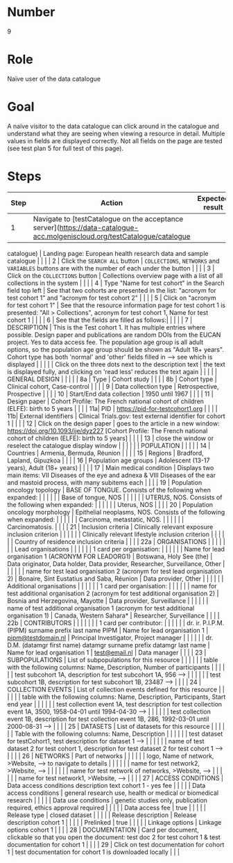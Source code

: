 # Number

9

# Role

Naïve user of the data catalogue

# Goal

A naïve visitor to the data catalogue can click around in the catalogue and understand what they are seeing when viewing a resource in detail. Multiple values in fields are displayed correctly. Not all fields on the page are tested (see test plan 5 for full test of this page).

# Steps

| Step | Action | Expected result | Github bug/issue | Playwright test |
| -----| -------| ----------------| -----------------| ----------------|
| 1 | Navigate to [testCatalogue on the acceptance server](https://data-catalogue-acc.molgeniscloud.org/testCatalogue/catalogue

catalogue) | Landing page: European health research data and sample catalogue | | |
| 2 | Click the `SEARCH ALL` button | `COLLECTIONS`, `NETWORKS` and `VARIABLES` buttons are with the number of each under the button | | |
| 3 | Click on the `COLLECTIONS` button | Collections overview page with a list of all collections in the system | | |
| 4 | Type "Name for test cohort" in the Search field top left | See that two cohorts are presented in the list: "acronym for test cohort 1" and "acronym for test cohort 2" | | |
| 5 | Click on "acronym for test cohort 1" | See that the resource information page for test cohort 1 is presented: "All > Collections", acronym for test cohort 1, Name for test cohort 1 | | |
| 6 | See that the fields are filled as follows:| | | |
| 7 | DESCRIPTION | This is the Test cohort 1. It has multiple entries where possible. Design paper and publications are random DOIs from the EUCAN project. Yes to data access fee. The population age group is all adult options, so the population age group should be shown as "Adult 18+ years". Cohort type has both 'normal' and 'other' fields filled in --> see which is displayed | | |
| | Click on the three dots next to the description text | the text is displayed fully, and clicking on 'read less' reduces the text again | | |
| | GENERAL DESIGN | | | |
| 8a | Type | Cohort study | | |
| 8b | Cohort type | Clinical cohort, Case-control | | |
| 9 | Data collection type | Retrospective, Prospective | | |
| 10 | Start/End data collection | 1950 until 1967 | | |
| 11 | Design paper | Cohort Profile: The French national cohort of children (ELFE): birth to 5 years | | |
| 11a| PID | https://pid-for-testcohort1.org | | |
| 11b| External identifiers | Clinical Trials.gov: test external identifier for cohort 1 | | |
| 12 | Click on the design paper | goes to the article in a new window: <https://doi.org/10.1093/ije/dyz227> [Cohort Profile: The French national cohort of children (ELFE): birth to 5 years] | | |
| 13 | close the window or reselect the catalogue display window | | | |
| | POPULATION | | | |
| 14 | Countries | Armenia, Bermuda, Réunion | | |
| 15 | Regions | Bradford, Lapland, Gipuzkoa | | |
| 16 | Population age groups | Adolescent (13-17 years), Adult (18+ years) | | |
| 17 | Main medical condition | Displays two main items: VII Diseases of the eye and adnexa & VIII Diseases of the ear and mastoid process, with many subitems each | | |
| 19 | Population oncology topology | BASE OF TONGUE. Consists of the following when expanded: | | |
| | | Base of tongue, NOS | | |
| | | UTERUS, NOS. Consists of the following when expanded: | | |
| | | Uterus, NOS | | |
| 20 | Population oncology morphology | Epithelial neoplasms, NOS. Consists of the following when expanded: | | |
| | | Carcinoma, metastatic, NOS. | | |
| | | Carcinomatosis. | | |
| 21 | Inclusion criteria | Clinically relevant exposure inclusion criterion | | |
| | | Clinically relevant lifestyle inclusion criterion | | |
| | | Country of residence inclusion criteria | | |
| 22a | ORGANISATIONS | | | |
| | | Lead organisations | | |
| | | 1 card per organisation: | | |
| | | Name for lead organisation 1 (ACRONYM FOR LEADORG1) \| Botswana, Holy See (the) \| Data originator, Data holder, Data provider, Researcher, Surveillance, Other | | |
| | | name for test lead organisation 2 (acronym for test lead organisation 2) \| Bonaire, Sint Eustatius and Saba, Réunion \| Data provider, Other | | |
| | | Additional organisations | | |
| | | 1 card per organisation: | | |
| | | name for test additional organisation 2 (acronym for test additional organisation 2) \| Bosnia and Herzegovina, Mayotte \| Data provider, Surveillance | | |
| | | name of test additional organisation 1 (acronym for test additional organisation 1) \| Canada, Western Sahara* \| Researcher, Surveillance | | |
| 22b | CONTRIBUTORS | | | |
| | | 1 card per contributor: | | |
| | | dr. ir. P.I.P.M. (PIPM) surname prefix last name PIPM \| Name for lead organisation 1 \| <pipm@testdomain.nl> \| Principal Investigator, Project manager | | |
| | | dr. D.M. (datamgr first name) datamgr surname prefix datamgr last name \| Name for lead organisation 1 \| <test@email.nl> \| Data manager | | |
| 23 | SUBPOPULATIONS | List of subpopulations for this resource | | |
| | | table with the following columns: Name, Description, Number of participants | | |
| | | test subcohort 1A, description for test subcohort 1A, 956 --> | | |
| | | test subcohort 1B, description for test subcohort 1B, 23487 --> | | |
| 24 | COLLECTION EVENTS | List of collection events defined for this resource | | |
| | | table with the following columns: Name, Description, Participants, Start end year | | |
| | | test collection event 1A, test description for test collection event 1A, 3500, 1958-04-01 until 1994-04-30 --> | | |
| | | test collection event 1B, description for test collection event 1B, 286, 1992-03-01 until 2000-08-31 --> | | |
| 25 | DATASETS | List of datasets for this resource | | |
| | | Table with the following columns: Name, Description | | |
| | | test dataset for testCohort1, test description for dataset 1 --> | | |
| | | name of test dataset 2 for test cohort 1, description for test dataset 2 for test cohort 1 --> | | |
| 26 | NETWORKS | Part of networks | | |
| | | logo, Name of network, >Website, --> to navigate to details | | |
| | | name for test network2, >Website, --> | | |
| | | name for test network of networks, >Website, --> | | |
| | | name for test network1, >Website, --> | | |
| 27 | ACCESS CONDITIONS | Data access conditions description text cohort 1 - yes fee | | |
| | Data access conditions | general research use, health or medical or biomedical research | | |
| | Data use conditions | genetic studies only, publication required, ethics approval required | | |
| | Data access fee | true | | |
| | Release type | closed dataset | | |
| | Release description | Release description cohort 1 | | |
| | Prelinked | true | | |
| | Linkage options | Linkage options cohort 1 | | |
| 28 | DOCUMENTATION | Card per document, clickable so that you open the document: test doc 2 for test cohort 1 & test documentation for cohort 1 | | |
| 29 | Click on test documentation for cohort 1 | test documentation for cohort 1 is downloaded locally | | |

